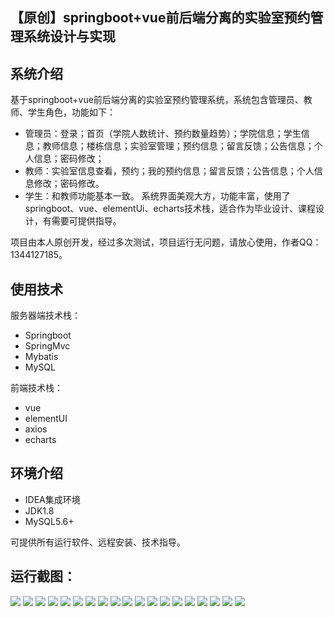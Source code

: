 ## 【原创】springboot+vue前后端分离的实验室预约管理系统设计与实现

## 系统介绍

基于springboot+vue前后端分离的实验室预约管理系统，系统包含管理员、教师、学生角色，功能如下：
- 管理员：登录；首页（学院人数统计、预约数量趋势）；学院信息；学生信息；教师信息；楼栋信息；实验室管理；预约信息；留言反馈；公告信息；个人信息；密码修改；
- 教师：实验室信息查看，预约；我的预约信息；留言反馈；公告信息；个人信息修改；密码修改。
- 学生：和教师功能基本一致。
系统界面美观大方，功能丰富，使用了springboot、vue、elementUi、echarts技术栈，适合作为毕业设计、课程设计，有需要可提供指导。

项目由本人原创开发，经过多次测试，项目运行无问题，请放心使用，作者QQ：1344127185。

## 使用技术

服务器端技术栈：

- Springboot
- SpringMvc
- Mybatis
- MySQL

前端技术栈：

- vue
- elementUI
- axios
- echarts

## 环境介绍

- IDEA集成环境
- JDK1.8
- MySQL5.6+

可提供所有运行软件、远程安装、技术指导。

## 运行截图：
![](https://github.com/itcoderyhl/lab-server/blob/main/images/1.png)
![](https://github.com/itcoderyhl/lab-server/blob/main/images/2.png)
![](https://github.com/itcoderyhl/lab-server/blob/main/images/3.png)
![](https://github.com/itcoderyhl/lab-server/blob/main/images/4.png)
![](https://github.com/itcoderyhl/lab-server/blob/main/images/5.png)
![](https://github.com/itcoderyhl/lab-server/blob/main/images/6.png)
![](https://github.com/itcoderyhl/lab-server/blob/main/images/7.png)
![](https://github.com/itcoderyhl/lab-server/blob/main/images/8.png)
![](https://github.com/itcoderyhl/lab-server/blob/main/images/9.png)
![](https://github.com/itcoderyhl/lab-server/blob/main/images/10.png)
![](https://github.com/itcoderyhl/lab-server/blob/main/images/11.png)
![](https://github.com/itcoderyhl/lab-server/blob/main/images/12.png)
![](https://github.com/itcoderyhl/lab-server/blob/main/images/13.png)
![](https://github.com/itcoderyhl/lab-server/blob/main/images/14.png)
![](https://github.com/itcoderyhl/lab-server/blob/main/images/15.png)
![](https://github.com/itcoderyhl/lab-server/blob/main/images/16.png)
![](https://github.com/itcoderyhl/lab-server/blob/main/images/17.png)
![](https://github.com/itcoderyhl/lab-server/blob/main/images/18.png)
![](https://github.com/itcoderyhl/lab-server/blob/main/images/19.png)
